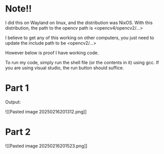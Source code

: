 # Note!!

I did this on Wayland on linux, and the distribution was NixOS. With this distribution, the path to the opencv path is <opencv4/opencv2/...>

I believe to get any of this working on other computers, you just need to update the include path to be <opencv2/...>

However below is proof I have working code.

To run my code, simply run the shell file (or the contents in it) using gcc. If you are using visual studio, the run button should suffice.

# Part 1

Output:

![[Pasted image 20250216201312.png]]

# Part 2

![[Pasted image 20250216201523.png]]